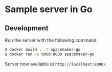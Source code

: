 # Sample server in Go

## Development

Run the server with the following command:

```bash
$ docker build . -t spacemaker-go
$ docker run -p 8000:8000 spacemaker-go
```

Server now available at `http://localhost:8000/`.
